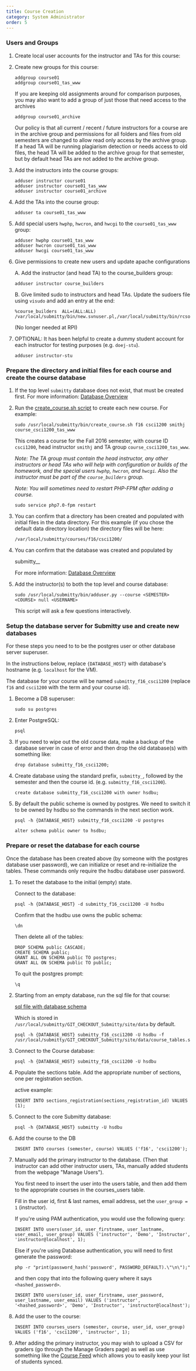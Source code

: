 ```yaml
---
title: Course Creation
category: System Administrator
order: 5
---
```


### Users and Groups

1. Create local user accounts for the instructor and TAs for this course:
 
2. Create new groups for this course:

   ```
   addgroup course01
   addgroup course01_tas_www
   ```

   If you are keeping old assignments around for comparison purposes, you may also want to add a group of just 
   those that need access to the archives

   ```
   addgroup course01_archive
   ```

   Our policy is that all current / recent / future instructors for a course are in the archive group and permissions 
   for all folders and files from old semesters are changed to allow read only access by the archive group. If a head 
   TA will be running plagiarism detection or needs access to old files, the head TA will be added to the archive 
   group for that semester, but by default head TAs are not added to the archive group.


3. Add the instructors into the course groups:

   ```
   adduser instructor course01
   adduser instructor course01_tas_www
   adduser instructor course01_archive
   ```

5. Add the TAs into the course group:

   ```
   adduser ta course01_tas_www
   ```

6. Add special users `hwphp`, `hwcron`, and `hwcgi` to the `course01_tas_www` group:

   ```
   adduser hwphp course01_tas_www
   adduser hwcron course01_tas_www
   adduser hwcgi course01_tas_www
   ```

7. Give permissions to create new users and update apache configurations

   A. Add the instructor (and head TA) to the course_builders group:

      ```
      adduser instructor course_builders
      ```

   B. Give limited sudo to instructors and head TAs.  Update the sudoers file using
      `visudo` and add an entry at the end:

      ```
      %course_builders	ALL=(ALL:ALL) /var/local/submitty/bin/new.svnuser.pl,/var/local/submitty/bin/rcsonly.pl,/usr/sbin/apache2ctl,/var/local/submitty/bin/validate.svn.pl,/var/local/submitty/bin/validate.rcs.pl
      ```

   (No longer needed at RPI)


8. OPTIONAL: It has been helpful to create a dummy student account for
   each instructor for testing purposes (e.g. `doej-stu`).

   ```
   adduser instructor-stu
   ```


### Prepare the directory and initial files for each course and create the course database


1. If the top level `submitty` database does not exist, that must be
   created first.  For more information: [Database Overview](database_overview)


2. Run the [create_course.sh script][create_course.sh]
   to create each new course.  For example:

   ``` 
   sudo /usr/local/submitty/bin/create_course.sh f16 csci1200 smithj course_csci1200_tas_www 
   ```

   This creates a course for the Fall 2016 semester, with course ID
   `csci1200`, head instructor `smithj` and TA group
   `course_csci1200_tas_www`.  

   _Note: The TA group must contain the head instructor, any other
   instructors or head TAs who will help with configuration or builds
   of the homework, and the special users `hwphp`, `hwcron`, and `hwcgi`.  Also
   the instructor must be part of the `course_builders` group._
   
   _Note: You will sometimes need to restart PHP-FPM after adding a course._
   ``` 
   sudo service php7.0-fpm restart
   ```

3. You can confirm that a directory has been created and populated
   with initial files in the data directory.  For this example (if you
   chose the default data directory location) the directory files will
   be here:
 
   ``` 
   /var/local/submitty/courses/f16/csci1200/ 
   ```  

4. You can confirm that the database was created and populated by 

   submitty_<SEMESTER>_<COURSE>

   For more information: [Database Overview](database_overview)


5. Add the instructor(s) to both the top level and course database:

   ```
   sudo /usr/local/submitty/bin/adduser.py --course <SEMESTER> <COURSE> null <USERNAME>
   ```

   This script will ask a few questions interactively.


### Setup the database server for Submitty use and create new databases

For these steps you need to to be the postgres user or other database
server superuser.

In the instructions below, replace `{DATABASE_HOST}` with database's
hostname (e.g. `localhost` for the VM).

The database for your course will be named `submitty_f16_csci1200`
(replace `f16` and `csci1200` with the term and your course id).


1. Become a DB superuser: 

   ``` 
   sudo su postgres 
   ```  

2. Enter PostgreSQL: 

   ``` 
   psql 
   ```  


3. If you need to wipe out the old course data, make a backup of the
   database server in case of error and then drop the old database(s)
   with something like:

   ``` 
   drop database submitty_f16_csci1200;
   ```  


4. Create database using the standard prefix, ```submitty_```,
   followed by the semester and then the course id.
   (e.g. ```submitty_f16_csci1200```).

   ``` 
   create database submitty_f16_csci1200 with owner hsdbu; 
   ```


6. By default the public scheme is owned by postgres.  We need to
   switch it to be owned by hsdbu so the commands in the next section
   work.

   ```
   psql -h {DATABASE_HOST} submitty_f16_csci1200 -U postgres
   ```

   ```
   alter schema public owner to hsdbu;
   ```


### Prepare or reset the database for each course

Once the database has been created above (by someone with the postgres
database user password), we can initialize or reset and re-initialize
the tables.  These commands only require the hsdbu database user
password.


1. To reset the database to the initial (empty) state.

   Connect to the database:

   ```
   psql -h {DATABASE_HOST} -d submitty_f16_csci1200 -U hsdbu
   ```

   Confirm that the hsdbu use owns the public schema:

   ```
   \dn
   ```

   Then delete all of the tables:
   ```
   DROP SCHEMA public CASCADE;
   CREATE SCHEMA public;
   GRANT ALL ON SCHEMA public TO postgres;
   GRANT ALL ON SCHEMA public TO public;
   ```

   To quit the postgres prompt:
   
   ```
   \q   
   ```


2. Starting from an empty database, run the sql file for that course:

   [sql file with database schema](../blob/master/site/data/course_tables.sql) 

   Which is stored in
   `/usr/local/submitty/GIT_CHECKOUT_Submitty/site/data` by default.

   ``` 
   psql -h {DATABASE_HOST} submitty_f16_csci1200 -U hsdbu -f /usr/local/submitty/GIT_CHECKOUT_Submitty/site/data/course_tables.sql
   ```

4.  Connect to the Course database:
    ```
    psql -h {DATABASE_HOST} submitty_f16_csci1200 -U hsdbu
    ```
    
5.  Populate the sections table.  Add the appropriate number of
    sections, one per registration section.

    active example:  
    ```
    INSERT INTO sections_registration(sections_registration_id) VALUES (1);
    ```

6. Connect to the core Submitty database:
   ``` 
   psql -h {DATABASE_HOST} submitty -U hsdbu
   ```
 
7. Add the course to the DB
   ```
   INSERT INTO courses (semester, course) VALUES ('f16', 'csci1200');
   ```
   
8. Manually add the primary instructor to the database.  (Then that 
   instructor can add other instructor users, TAs, manually added 
   students from the webpage "Manage Users").

   You first need to insert the user into the users table, and then
   add them to the appropriate courses in the courses_users table.
   
   Fill in the user id, first & last names, email address, set the 
   `user_group = 1` (instructor).

   If you're using PAM authentication, you would use the following query:
   ```
   INSERT INTO users(user_id, user_firstname, user_lastname, user_email, user_group) VALUES ('instructor', 'Demo', 'Instructor', 'instructor@localhost', 1);
   ```
   
   Else if you're using Database authentication, you will need to first generate the password:
   ```
   php -r "print(password_hash('password', PASSWORD_DEFAULT).\"\n\");"
   ```
   and then copy that into the following query where it says `<hashed_password>`.
   ```
   INSERT INTO users(user_id, user_firstname, user_password, user_lastname, user_email) VALUES ('instructor', '<hashed_password>', 'Demo', 'Instructor', 'instructor@localhost');
   ```
   
9. Add the user to the course:
   ``` 
   INSERT INTO courses_users (semester, course, user_id, user_group) VALUES ('f16', 'csci1200', 'instructor', 1);
   ```
   
8. After adding the primary instructor, you may wish to upload a CSV for graders (go through
   the Manage Graders page) as well as use something like the 
   [Course Feed](https://github.com/Submitty/Submitty/tree/master/Docs/student_auto_feed) which
   allows you to easily keep your list of students synced.

[create_course.sh]: https://github.com/Submitty/Submitty/blob/master/bin/create_course.sh